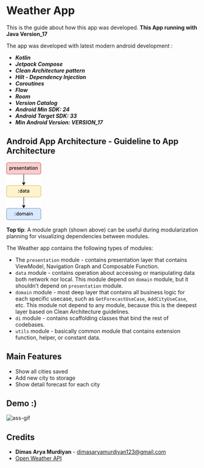# Weather App

This is the guide about how this app was developed.
**This App running with Java Version_17**


The app was developed with latest modern android development :
- ***Kotlin***
- ***Jetpack Compose***
- ***Clean Architecture pattern***
- ***Hilt - Dependency Injection***
- ***Coroutines***
- ***Flow***
- ***Room***
- ***Version Catalog***
- ***Android Min SDK: 24***
- ***Android Target SDK: 33***
- ***Min Android Version: VERSION_17***


## Android App Architecture - Guideline to App Architecture
![ass-png](./assets/arch-weather.png)

**Top tip**: A module graph (shown above) can be useful during modularization planning for
visualizing dependencies between modules.

The Weather app contains the following types of modules:

* The `presentation` module - contains presentation layer that contains ViewModel, Navigation Graph and Composable Function.
* `data` module - contains operation about accessing or manipulating data both network nor local.
  This module depend on `domain` module, but it shouldn’t depend on `presentation` module.
* `domain` module - most deep layer that contains all business logic for each specific usecase, such as `GetForecastUseCase`, `AddCityUseCase`, etc. This module not depend to any module, because this is the deepest layer based on Clean Architecture guidelines.
* `di` module - contains scaffolding classes that bind the rest of codebases.
* `utils` module - basically common module that contains extension function, helper, or constant data.

## Main Features
- Show all cities saved
- Add new city to storage
- Show detail forecast for each city

## Demo :)
![ass-gif](./assets/demo_weather.gif)

## Credits
- **Dimas Arya Murdiyan** - dimasaryamurdiyan123@gmail.com
- [Open Weather API](https://openweathermap.org/api)
